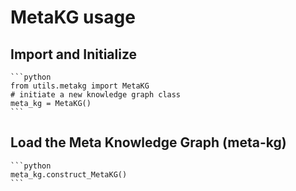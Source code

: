 # MetaKG usage

## Import and Initialize

    ```python
    from utils.metakg import MetaKG
    # initiate a new knowledge graph class
    meta_kg = MetaKG()
    ```

## Load the Meta Knowledge Graph (meta-kg)

    ```python
    meta_kg.construct_MetaKG()
    ```
